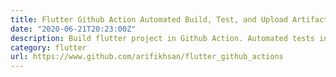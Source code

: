 ```yaml
---
title: Flutter Github Action Automated Build, Test, and Upload Artifact
date: "2020-06-21T20:23:00Z"
description: Build flutter project in Github Action. Automated tests including unit testing, integration testing, and driver testing. Test also run on three different os. Ubuntu, windows, and Macos.
category: flutter
url: https://www.github.com/arifikhsan/flutter_github_actions
---
```

